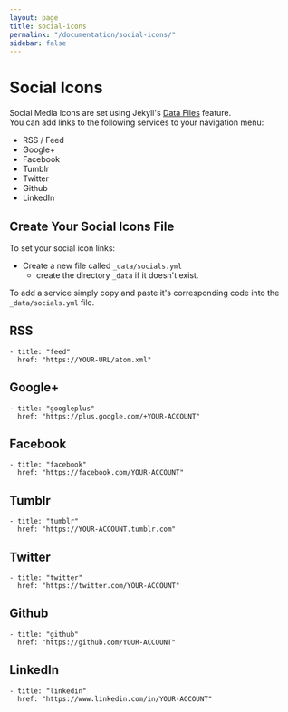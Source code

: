 ```yaml
---
layout: page
title: social-icons
permalink: "/documentation/social-icons/"
sidebar: false
---
```

# Social Icons

Social Media Icons are set using Jekyll's [Data Files](https://jekyllrb.com/docs/datafiles/) feature.     
You can add links to the following services to your navigation menu:
- RSS / Feed
- Google+
- Facebook
- Tumblr
- Twitter
- Github
- LinkedIn

## Create Your Social Icons File
To set your social icon links:
- Create a new file called `_data/socials.yml`
  - create the directory `_data` if it doesn't exist.

To add a service simply copy and paste it's corresponding code into the `_data/socials.yml` file.

## RSS
```
- title: "feed"
  href: "https://YOUR-URL/atom.xml"
```

## Google+
```
- title: "googleplus"
  href: "https://plus.google.com/+YOUR-ACCOUNT"
```

## Facebook
```
- title: "facebook"
  href: "https://facebook.com/YOUR-ACCOUNT"
```

## Tumblr
```
- title: "tumblr"
  href: "https://YOUR-ACCOUNT.tumblr.com"
```

## Twitter
```
- title: "twitter"
  href: "https://twitter.com/YOUR-ACCOUNT"
```

## Github
```
- title: "github"
  href: "https://github.com/YOUR-ACCOUNT"
```

## LinkedIn
```
- title: "linkedin"
  href: "https://www.linkedin.com/in/YOUR-ACCOUNT"
```
